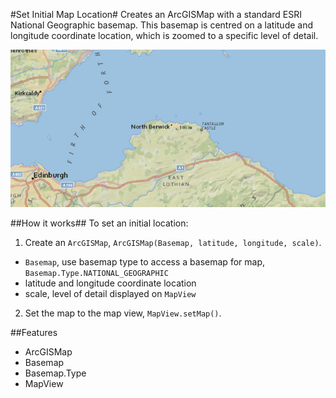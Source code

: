 #Set Initial Map Location#
Creates an ArcGISMap with a standard ESRI National Geographic basemap. This basemap is centred on a latitude and longitude coordinate location, which is zoomed to a specific level of detail.

![](SetInitialMapLocation.png)

##How it works##
To set an initial location:

1. Create an `ArcGISMap`, `ArcGISMap(Basemap, latitude, longitude, scale)`.
  - `Basemap`, use basemap type to access a basemap for map, `Basemap.Type.NATIONAL_GEOGRAPHIC`
  - latitude and longitude coordinate location
  - scale, level of detail displayed on `MapView`
2. Set the map to the map view, `MapView.setMap()`. 

##Features
- ArcGISMap
- Basemap
- Basemap.Type
- MapView

